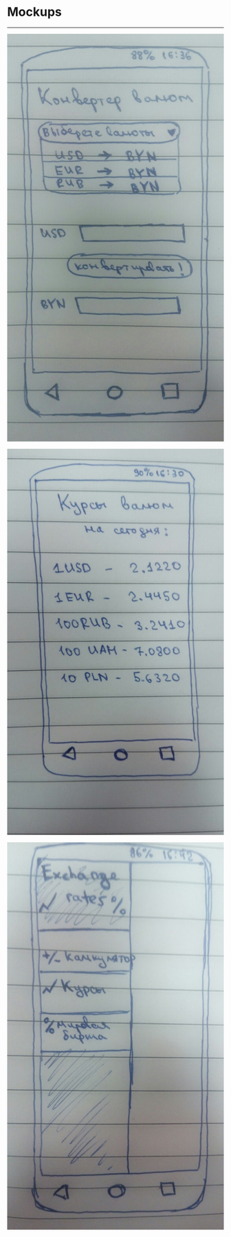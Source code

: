 # Mockups
---


![1](../Mockups/converter.jpg)

![2](../Mockups/exchange-rates.jpg)

![3](../Mockups/Navigation-drawer-activity.jpg)

